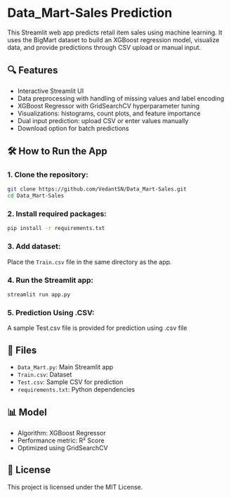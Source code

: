 # Data_Mart-Sales Prediction

This Streamlit web app predicts retail item sales using machine learning. It uses the BigMart dataset to build an XGBoost regression model, visualize data, and provide predictions through CSV upload or manual input.

## 🔍 Features
- Interactive Streamlit UI
- Data preprocessing with handling of missing values and label encoding
- XGBoost Regressor with GridSearchCV hyperparameter tuning
- Visualizations: histograms, count plots, and feature importance
- Dual input prediction: upload CSV or enter values manually
- Download option for batch predictions

## 🛠️ How to Run the App

### 1. Clone the repository:
```bash
git clone https://github.com/VedantSN/Data_Mart-Sales.git
cd Data_Mart-Sales
```

### 2. Install required packages:
```bash
pip install -r requirements.txt
```

### 3. Add dataset:
Place the `Train.csv` file in the same directory as the app.

### 4. Run the Streamlit app:
```bash
streamlit run app.py
```
### 5. Prediction Using .CSV:
A sample Test.csv file is provided for prediction using .csv file 

## 📂 Files
- `Data_Mart.py`: Main Streamlit app
- `Train.csv`: Dataset
- `Test.csv`: Sample CSV for prediction
- `requirements.txt`: Python dependencies

## 📊 Model
- Algorithm: XGBoost Regressor
- Performance metric: R² Score
- Optimized using GridSearchCV

## 📜 License
This project is licensed under the MIT License.
